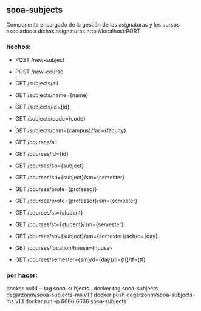## sooa-subjects
Componente encargado de la gestión de las asignaturas y los cursos asociados a dichas asignaturas
http://localhost:PORT

### hechos:
- POST /new-subject
- POST /new-course
- GET  /subjects/all
- GET  /subjects/name={name}
- GET  /subjects/id={id}
- GET  /subjects/code={code}
- GET  /subjects/cam={campus}/fac={faculty}

- GET  /courses/all
- GET  /courses/id={id}
- GET  /courses/sb={subject}
- GET  /courses/sb={subject}/sm={semester}
- GET  /courses/profe={professor}
- GET  /courses/profe={professor}/sm={semester}
- GET  /courses/st={student}
- GET  /courses/st={student}/sm={semester}
- GET  /courses/sb={subject}/sm={semester}/sch/d={day}
- GET  /courses/location/house={house}
- GET  /courses/semester={sm}/d={day}/ti={ti}/tf={tf}

### por hacer:
docker build --tag sooa-subjects .
docker tag sooa-subjects degarzonm/sooa-subjects-ms:v1.1
docker push degarzonm/sooa-subjects-ms:v1.1
docker run -p 6666:6666 sooa-subjects


